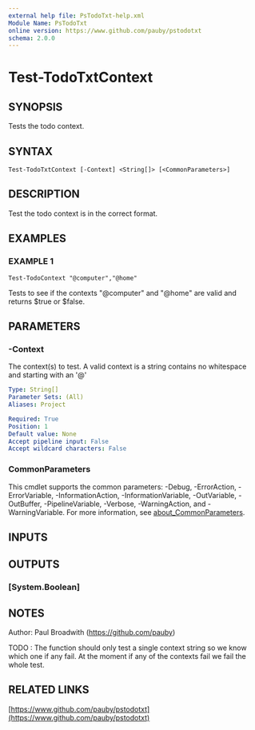 ```yaml
---
external help file: PsTodoTxt-help.xml
Module Name: PsTodoTxt
online version: https://www.github.com/pauby/pstodotxt
schema: 2.0.0
---
```


# Test-TodoTxtContext

## SYNOPSIS
Tests the todo context.

## SYNTAX

```
Test-TodoTxtContext [-Context] <String[]> [<CommonParameters>]
```

## DESCRIPTION
Test the todo context is in the correct format.

## EXAMPLES

### EXAMPLE 1
```
Test-TodoContext "@computer","@home"
```

Tests to see if the contexts "@computer" and "@home" are valid and returns $true or $false.

## PARAMETERS

### -Context
The context(s) to test.
A valid context is a string contains no
whitespace and starting with an '@'

```yaml
Type: String[]
Parameter Sets: (All)
Aliases: Project

Required: True
Position: 1
Default value: None
Accept pipeline input: False
Accept wildcard characters: False
```

### CommonParameters
This cmdlet supports the common parameters: -Debug, -ErrorAction, -ErrorVariable, -InformationAction, -InformationVariable, -OutVariable, -OutBuffer, -PipelineVariable, -Verbose, -WarningAction, and -WarningVariable. For more information, see [about_CommonParameters](http://go.microsoft.com/fwlink/?LinkID=113216).

## INPUTS

## OUTPUTS

### [System.Boolean]
## NOTES
Author: Paul Broadwith (https://github.com/pauby)

TODO        : The function should only test a single context string so we know which one if any fail.
            At the moment if any of the contexts fail we fail the whole test.

## RELATED LINKS

[https://www.github.com/pauby/pstodotxt](https://www.github.com/pauby/pstodotxt)

